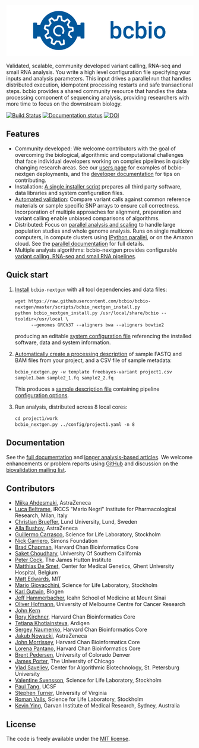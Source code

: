 ![bcbio banner](https://raw.githubusercontent.com/bcbio/bcbio-nextgen/master/docs/contents/images/banner.png)

Validated, scalable, community developed variant calling, RNA-seq and small RNA analysis. You write a high level configuration file specifying your inputs and analysis parameters. This input drives a parallel run that handles distributed execution, idempotent processing restarts and safe transactional steps. bcbio provides a shared community resource that handles the data processing component of sequencing analysis, providing researchers with more time to focus on the downstream biology.

[![Build Status](https://travis-ci.org/bcbio/bcbio-nextgen.svg?branch=master)](https://travis-ci.org/bcbio/bcbio-nextgen)
[![Documentation status](https://readthedocs.org/projects/bcbio-nextgen/badge/?version=latest)](https://bcbio-nextgen.readthedocs.io/en/latest/?badge=latest)
[![DOI](https://zenodo.org/badge/DOI/10.5281/zenodo.3564938.svg)](https://doi.org/10.5281/zenodo.3564938)

## Features

* Community developed: We welcome contributors with the goal of overcoming the biological, algorithmic and computational challenges that face individual developers working on complex pipelines in quickly changing research areas. See our [users page](https://bcbio-nextgen.readthedocs.io/en/latest/contents/about.html#users) for examples of bcbio-nextgen deployments, and the [developer documentation](https://bcbio-nextgen.readthedocs.io/en/latest/contents/development.html) for tips on contributing.
* Installation: [A single installer script](https://bcbio-nextgen.readthedocs.io/en/latest/contents/installation.html#automated) prepares all third party software, data libraries and system configuration files.
* [Automated validation](https://bcb.io/2014/05/12/wgs-trio-variant-evaluation/): Compare variant calls against common reference materials or sample specific SNP arrays to ensure call correctness. Incorporation of multiple approaches for alignment, preparation and variant calling enable unbiased comparisons of algorithms.
* Distributed: Focus on [parallel analysis and scaling](https://bcb.io/2013/05/22/scaling-variant-detection-pipelines-for-whole-genome-sequencing-analysis/) to handle large population studies and whole genome analysis. Runs on single multicore computers, in compute clusters using [IPython parallel](https://ipyparallel.readthedocs.io/en/latest/), or on the Amazon cloud. See the [parallel documentation](https://bcbio-nextgen.readthedocs.org/en/latest/contents/parallel.html) for full details.
* Multiple analysis algorithms: bcbio-nextgen provides configurable [variant calling, RNA-seq and small RNA pipelines](https://bcbio-nextgen.readthedocs.io/en/latest/contents/pipelines.html).

## Quick start

1. [Install](https://bcbio-nextgen.readthedocs.io/en/latest/contents/installation.html#automated) `bcbio-nextgen` with all tool dependencies and data files:
    ```shell script
    wget https://raw.githubusercontent.com/bcbio/bcbio-nextgen/master/scripts/bcbio_nextgen_install.py
    python bcbio_nextgen_install.py /usr/local/share/bcbio --tooldir=/usr/local \
          --genomes GRCh37 --aligners bwa --aligners bowtie2
    ```
   producing an editable [system configuration file](https://github.com/bcbio/bcbio-nextgen/blob/master/config/bcbio_system.yaml) referencing the installed software, data and system information.

1. [Automatically create a processing description](https://bcbio-nextgen.readthedocs.io/en/latest/contents/configuration.html#automated-sample-configuration) of sample FASTQ and BAM files from your project, and a CSV file of sample metadata:
    ```shell script
    bcbio_nextgen.py -w template freebayes-variant project1.csv sample1.bam sample2_1.fq sample2_2.fq
    ```
    This produces a [sample description file](https://github.com/bcbio/bcbio-nextgen/blob/master/config/bcbio_sample.yaml) containing pipeline [configuration options](https://bcbio-nextgen.readthedocs.io/en/latest/contents/configuration.html).

1.  Run analysis, distributed across 8 local cores:
    ```shell script
    cd project1/work
    bcbio_nextgen.py ../config/project1.yaml -n 8
    ```

## Documentation

See the [full documentation](https://bcbio-nextgen.readthedocs.io/en/latest/) and [longer analysis-based articles](https://bcb.io). We welcome enhancements or problem reports using [GitHub](https://github.com/bcbio/bcbio-nextgen/issues) and discussion on the [biovalidation mailing list](https://groups.google.com/d/forum/biovalidation).

## Contributors

* [Miika Ahdesmaki](https://github.com/mjafin), AstraZeneca
* [Luca Beltrame](https://github.com/lbeltrame), IRCCS "Mario Negri" Institute for Pharmacological Research, Milan, Italy
* [Christian Brueffer](https://github.com/cbrueffer), Lund University, Lund, Sweden
* [Alla Bushoy](https://github.com/abushoy), AstraZeneca
* [Guillermo Carrasco](https://github.com/guillermo-carrasco), Science for Life Laboratory, Stockholm
* [Nick Carriero](https://www.simonsfoundation.org/team/nick-carriero/), Simons Foundation
* [Brad Chapman](https://github.com/chapmanb), Harvard Chan Bioinformatics Core
* [Saket Choudhary](https://github.com/saketkc), University Of Southern California
* [Peter Cock](https://github.com/peterjc), The James Hutton Institute
* [Matthias De Smet](https://github.com/matthdsm), Center for Medical Genetics, Ghent University Hospital, Belgium
* [Matt Edwards](https://github.com/matted), MIT
* [Mario Giovacchini](https://github.com/mariogiov), Science for Life Laboratory, Stockholm
* [Karl Gutwin](https://twitter.com/kgutwin), Biogen
* [Jeff Hammerbacher](https://github.com/hammer), Icahn School of Medicine at Mount Sinai
* [Oliver Hofmann](https://umccr.github.io/), University of Melbourne Centre for Cancer Research
* [John Kern](https://github.com/kern3020)
* [Rory Kirchner](https://github.com/roryk), Harvard Chan Bioinformatics Core
* [Tetiana Khotiainsteva](https://github.com/tetianakh), Ardigen
* [Sergey Naumenko](https://github.com/naumenko-sa), Harvard Chan Bioinformatics Core
* [Jakub Nowacki](https://github.com/jsnowacki), AstraZeneca
* [John Morrissey](https://github.com/jwm), Harvard Chan Bioinformatics Core
* [Lorena Pantano](https://github.com/lpantano), Harvard Chan Bioinformatics Core
* [Brent Pedersen](https://github.com/brentp), University of Colorado Denver
* [James Porter](https://github.com/porterjamesj), The University of Chicago
* [Vlad Saveliev](https://github.com/vladsaveliev), Center for Algorithmic Biotechnology, St. Petersburg University
* [Valentine Svensson](https://github.com/vals), Science for Life Laboratory, Stockholm
* [Paul Tang](https://github.com/tanglingfung), UCSF
* [Stephen Turner](https://github.com/stephenturner), University of Virginia
* [Roman Valls](https://github.com/brainstorm), Science for Life Laboratory, Stockholm
* [Kevin Ying](https://github.com/kevyin), Garvan Institute of Medical Research, Sydney, Australia

## License

The code is freely available under the [MIT license](https://opensource.org/licenses/mit-license.html).
